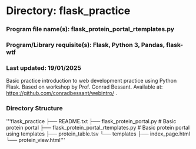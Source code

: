 # Directory: flask_practice
### Program file name(s): flask_protein_portal_rtemplates.py
### Program/Library requisite(s): Flask, Python 3, Pandas, flask-wtf
### Last updated: 19/01/2025
Basic practice introduction to web development practice using Python Flask.
Based on workshop by Prof. Conrad Bessant. Available at: https://github.com/conradbessant/webintro/ .

### Directory Structure
'''flask_practice
├── README.txt
├── flask_protein_portal.py               # Basic protein portal
├── flask_protein_portal_rtemplates.py    # Basic protein portal using templates
├── protein_table.tsv
└── templates
    ├── index_page.html
    └── protein_view.html'''
